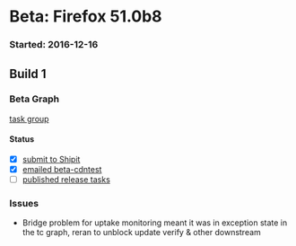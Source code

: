 # Beta: Firefox 51.0b8

### Started: 2016-12-16

## Build 1

### Beta Graph
[task group](https://tools.taskcluster.net/push-inspector/#/YOFYquIQTb2UKOTvcy9Okw)


#### Status
- [x] [submit to Shipit](https://wiki.mozilla.org/Release:Release_Automation_on_Mercurial:Starting_a_Release#Submit_to_Ship_It)
- [x] [emailed beta-cdntest](../how-tos/relpro.md#1-email-drivers-re-release-live-on-test-channel)
- [ ] [published release tasks](../how-tos/relpro.md#3-publish-release)

### Issues
- Bridge problem for uptake monitoring meant it was in exception state in the tc graph, reran to unblock update verify & other downstream


